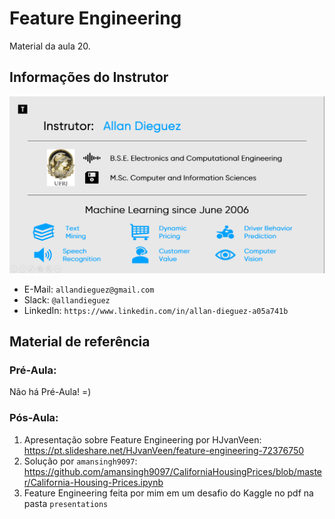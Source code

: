 # Feature Engineering
Material da aula 20.

## Informações do Instrutor
![Infos do Instrutor](images/info_instrutor.png)

* E-Mail: `allandieguez@gmail.com`
* Slack: `@allandieguez`
* LinkedIn: `https://www.linkedin.com/in/allan-dieguez-a05a741b`

## Material de referência

### Pré-Aula:
Não há Pré-Aula! =)

### Pós-Aula:
1. Apresentação sobre Feature Engineering por HJvanVeen: https://pt.slideshare.net/HJvanVeen/feature-engineering-72376750
2. Solução por `amansingh9097`: https://github.com/amansingh9097/CaliforniaHousingPrices/blob/master/California-Housing-Prices.ipynb
3. Feature Engineering feita por mim em um desafio do Kaggle no pdf na pasta `presentations`